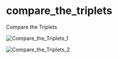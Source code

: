 # compare_the_triplets
 Compare the Triplets

![Compare_the_Triplets_1](https://user-images.githubusercontent.com/18248422/173390649-df4ffc2a-dd54-4257-b22c-c1c6cfab5f01.png)

![Compare_the_Triplets_2](https://user-images.githubusercontent.com/18248422/173390665-c9e744c8-c342-4d5e-a1a3-e19df8754aaa.png)
